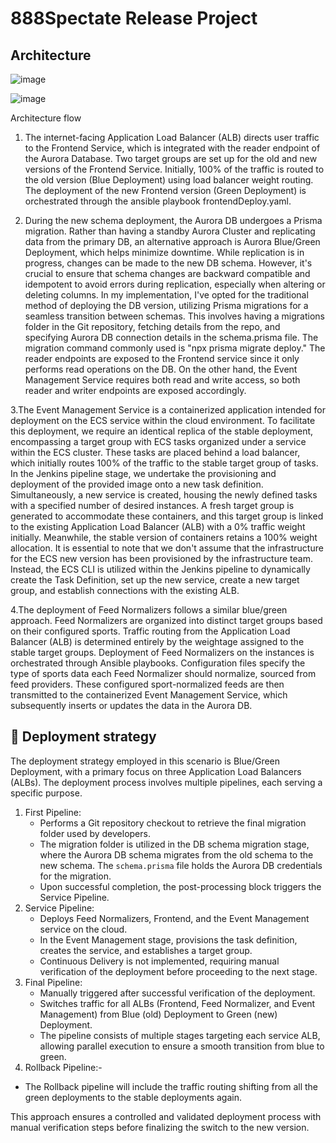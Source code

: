 # 888Spectate Release Project

## Architecture
![image](https://github.com/DAGhadge/888SpectateReleaseProject/assets/37247362/802ed060-3880-4807-89fb-310d4a9699d9)

![image](https://github.com/DAGhadge/888SpectateReleaseProject/assets/37247362/268dcddc-3319-4703-9cd5-886c7ba864e3)



Architecture flow
1. The internet-facing Application Load Balancer (ALB) directs user traffic to the Frontend Service, which is integrated with the reader endpoint of the Aurora Database. Two target groups are set up for the old and new versions of the Frontend Service. Initially, 100% of the traffic is routed to the old version (Blue Deployment) using load balancer weight routing. The deployment of the new Frontend version (Green Deployment) is orchestrated through the ansible playbook frontendDeploy.yaml.
   
2. During the new schema deployment, the Aurora DB undergoes a Prisma migration. Rather than having a standby Aurora Cluster and replicating data from the primary DB, an alternative approach is Aurora Blue/Green Deployment, which helps minimize downtime. While replication is in progress, changes can be made to the new DB schema. However, it's crucial to ensure that schema changes are backward compatible and idempotent to avoid errors during replication, especially when altering or deleting columns.
In my implementation, I've opted for the traditional method of deploying the DB version, utilizing Prisma migrations for a seamless transition between schemas. This involves having a migrations folder in the Git repository, fetching details from the repo, and specifying Aurora DB connection details in the schema.prisma file. The migration command commonly used is "npx prisma migrate deploy."
The reader endpoints are exposed to the Frontend service since it only performs read operations on the DB. On the other hand, the Event Management Service requires both read and write access, so both reader and writer endpoints are exposed accordingly.

3.The Event Management Service is a containerized application intended for deployment on the ECS service within the cloud environment. To facilitate this deployment, we require an identical replica of the stable deployment, encompassing a target group with ECS tasks organized under a service within the ECS cluster. These tasks are placed behind a load balancer, which initially routes 100% of the traffic to the stable target group of tasks.
In the Jenkins pipeline stage, we undertake the provisioning and deployment of the provided image onto a new task definition. Simultaneously, a new service is created, housing the newly defined tasks with a specified number of desired instances. A fresh target group is generated to accommodate these containers, and this target group is linked to the existing Application Load Balancer (ALB) with a 0% traffic weight initially. Meanwhile, the stable version of containers retains a 100% weight allocation.
It is essential to note that we don't assume that the infrastructure for the ECS new version has been provisioned by the infrastructure team. Instead, the ECS CLI is utilized within the Jenkins pipeline to dynamically create the Task Definition, set up the new service, create a new target group, and establish connections with the existing ALB.

4.The deployment of Feed Normalizers follows a similar blue/green approach. Feed Normalizers are organized into distinct target groups based on their configured sports. Traffic routing from the Application Load Balancer (ALB) is determined entirely by the weightage assigned to the stable target groups.
Deployment of Feed Normalizers on the instances is orchestrated through Ansible playbooks. Configuration files specify the type of sports data each Feed Normalizer should normalize, sourced from feed providers. These configured sport-normalized feeds are then transmitted to the containerized Event Management Service, which subsequently inserts or updates the data in the Aurora DB.

## 🚀 Deployment strategy
The deployment strategy employed in this scenario is Blue/Green Deployment, with a primary focus on three Application Load Balancers (ALBs). The deployment process involves multiple pipelines, each serving a specific purpose.
1. First Pipeline:
   - Performs a Git repository checkout to retrieve the final migration folder used by developers.
   - The migration folder is utilized in the DB schema migration stage, where the Aurora DB schema migrates from the old schema to the new schema. The `schema.prisma` file holds the Aurora DB credentials for the migration.
   - Upon successful completion, the post-processing block triggers the Service Pipeline.
2. Service Pipeline:
   - Deploys Feed Normalizers, Frontend, and the Event Management service on the cloud.
   - In the Event Management stage, provisions the task definition, creates the service, and establishes a target group.
   - Continuous Delivery is not implemented, requiring manual verification of the deployment before proceeding to the next stage.
3. Final Pipeline:
   - Manually triggered after successful verification of the deployment.
   - Switches traffic for all ALBs (Frontend, Feed Normalizer, and Event Management) from Blue (old) Deployment to Green (new) Deployment.
   - The pipeline consists of multiple stages targeting each service ALB, allowing parallel execution to ensure a smooth transition from blue to green.
4. Rollback Pipeline:-
- The Rollback pipeline will include the traffic routing shifting from all the green deployments to the stable deployments again. 

This approach ensures a controlled and validated deployment process with manual verification steps before finalizing the switch to the new version.

